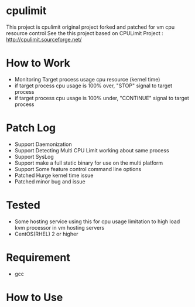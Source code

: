 cpulimit
========

This project is cpulimit original project forked and patched for vm cpu resource control
See the this project based on CPULimit Project : http://cpulimit.sourceforge.net/

# How to Work
 * Monitoring Target process usage cpu resource (kernel time)
 * if target process cpu usage is 100% over, "STOP" signal to target process
 * if target process cpu usage is 100% under, "CONTINUE" signal to target process
 
# Patch Log
 * Support Daemonization
 * Support Detecting Multi CPU Limit working about same process
 * Support SysLog
 * Support make a full static binary for use on the multi platform
 * Support Some feature control command line options
 * Patched Hurge kernel time issue
 * Patched minor bug and issue

# Tested
 * Some hosting service using this for cpu usage limitation to high load kvm processor in vm hosting servers
 * CentOS(RHEL) 2 or higher

# Requirement
 * gcc 

# How to Use
 
